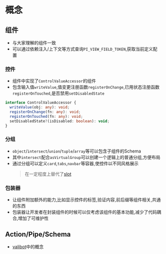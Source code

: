 # 概念

## 组件

- 与大家理解的组件一致
- 可以通过依赖注入/上下文等方式查询`PI_VIEW_FIELD_TOKEN`,获取当前定义配置

### 控件

- 组件中实现了`ControlValueAccessor`的组件
- 包含输入值`writeValue`,值变更注册函数`registerOnChange`,已用状态注册函数`registerOnTouched`,是否禁用`setDisabledState`

```ts
interface ControlValueAccessor {
  writeValue(obj: any): void;
  registerOnChange(fn: any): void;
  registerOnTouched(fn: any): void;
  setDisabledState?(isDisabled: boolean): void;
}
```

### 分组
- `object`/`intersect`/`union`/`tuple`/`array`等可以包含子组件的Schema
- 其中`intersect`配合`asVirtualGroup`可以创建一个逻辑上的普通分组,方便布局
- 通过分组可以定义`card`,`tabs`,`navbar`等容器,使控件以不同风格展示
  > 在一定程度上替代了[slot](https://developer.mozilla.org/en-US/docs/Web/HTML/Reference/Elements/slot)

### 包装器

- 让组件附加额外的能力,比如显示控件的标签,验证内容,前后缀等组件相关,共通的东西
- 包装器让开发者在封装组件的时候可以仅考虑该组件的基本功能,减少了代码耦合,增加了可维护性

## Action/Pipe/Schema

- [valibot](https://valibot.dev/guides/mental-model/)中的概念
